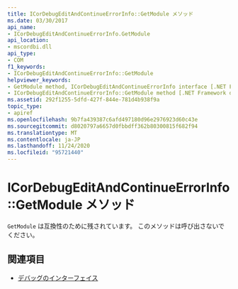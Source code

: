 ```yaml
---
title: ICorDebugEditAndContinueErrorInfo::GetModule メソッド
ms.date: 03/30/2017
api_name:
- ICorDebugEditAndContinueErrorInfo.GetModule
api_location:
- mscordbi.dll
api_type:
- COM
f1_keywords:
- ICorDebugEditAndContinueErrorInfo::GetModule
helpviewer_keywords:
- GetModule method, ICorDebugEditAndContinueErrorInfo interface [.NET Framework debugging]
- ICorDebugEditAndContinueErrorInfo::GetModule method [.NET Framework debugging]
ms.assetid: 292f1255-5dfd-427f-844e-781d4b938f9a
topic_type:
- apiref
ms.openlocfilehash: 9b7fa439387c6afd497180d96e2976923d60c43e
ms.sourcegitcommit: d8020797a6657d0fbbdff362b80300815f682f94
ms.translationtype: MT
ms.contentlocale: ja-JP
ms.lasthandoff: 11/24/2020
ms.locfileid: "95721440"
---
```

# <a name="icordebugeditandcontinueerrorinfogetmodule-method"></a>ICorDebugEditAndContinueErrorInfo::GetModule メソッド

`GetModule` は互換性のために残されています。 このメソッドは呼び出さないでください。  
  
## <a name="see-also"></a>関連項目

- [デバッグのインターフェイス](debugging-interfaces.md)
